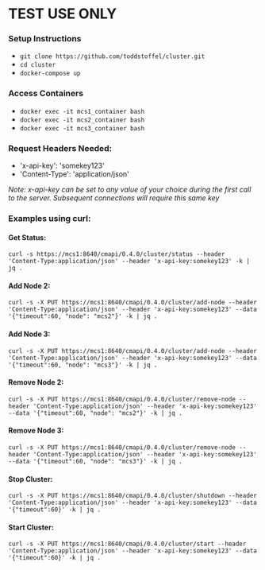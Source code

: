 # TEST USE ONLY

### Setup Instructions

* ```git clone https://github.com/toddstoffel/cluster.git```
* ```cd cluster```
* ```docker-compose up```

### Access Containers

* ```docker exec -it mcs1_container bash```
* ```docker exec -it mcs2_container bash```
* ```docker exec -it mcs3_container bash```

### Request Headers Needed:

* 'x-api-key': 'somekey123'
* 'Content-Type': 'application/json'

*Note: x-api-key can be set to any value of your choice during the first call to the server. Subsequent connections will require this same key*

### Examples using curl:

#### Get Status:
```
curl -s https://mcs1:8640/cmapi/0.4.0/cluster/status --header 'Content-Type:application/json' --header 'x-api-key:somekey123' -k | jq .
```
#### Add Node 2:
```
curl -s -X PUT https://mcs1:8640/cmapi/0.4.0/cluster/add-node --header 'Content-Type:application/json' --header 'x-api-key:somekey123' --data '{"timeout":60, "node": "mcs2"}' -k | jq .
```
#### Add Node 3:
```
curl -s -X PUT https://mcs1:8640/cmapi/0.4.0/cluster/add-node --header 'Content-Type:application/json' --header 'x-api-key:somekey123' --data '{"timeout":60, "node": "mcs3"}' -k | jq .
```
#### Remove Node 2:
```
curl -s -X PUT https://mcs1:8640/cmapi/0.4.0/cluster/remove-node --header 'Content-Type:application/json' --header 'x-api-key:somekey123' --data '{"timeout":60, "node": "mcs2"}' -k | jq .
```
#### Remove Node 3:
```
curl -s -X PUT https://mcs1:8640/cmapi/0.4.0/cluster/remove-node --header 'Content-Type:application/json' --header 'x-api-key:somekey123' --data '{"timeout":60, "node": "mcs3"}' -k | jq .
```
#### Stop Cluster:
```
curl -s -X PUT https://mcs1:8640/cmapi/0.4.0/cluster/shutdown --header 'Content-Type:application/json' --header 'x-api-key:somekey123' --data '{"timeout":60}' -k | jq .
```
#### Start Cluster:
```
curl -s -X PUT https://mcs1:8640/cmapi/0.4.0/cluster/start --header 'Content-Type:application/json' --header 'x-api-key:somekey123' --data '{"timeout":60}' -k | jq .
```
